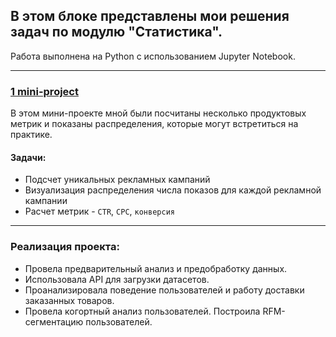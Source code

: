 ## В этом блоке представлены мои решения задач по модулю **"Статистика"**.

Работа выполнена на Python с использованием Jupyter Notebook. 

<hr>

### [1 mini-project](https://github.com/ElenaAnalyst/stat_homeworks/blob/main/1_lesson.ipynb)
В этом мини-проекте мной были посчитаны несколько продуктовых метрик и показаны распределения, которые могут встретиться на практике.

#### Задачи: 
* Подсчет уникальных рекламных кампаний
* Визуализация распределения числа показов для каждой рекламной кампании
* Расчет метрик - `CTR`, `CPC`, `конверсия`

<hr>



### Реализация проекта:
* Провела предварительный анализ и предобработку данных.
* Использовала API для загрузки датасетов.
* Проанализировала поведение пользователей и работу доставки заказанных товаров. 
* Провела когортный анализ пользователей.
Построила RFM-сегментацию пользователей.
